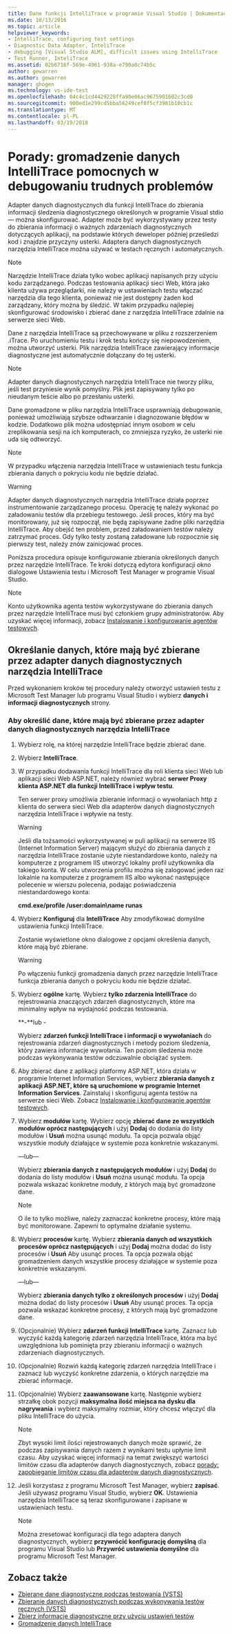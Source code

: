 ```yaml
---
title: Dane funkcji IntelliTrace w programie Visual Studio | Dokumentacja firmy Microsoft
ms.date: 10/13/2016
ms.topic: article
helpviewer_keywords:
- IntelliTrace, configuring test settings
- Diagnostic Data Adapter, InteliTrace
- debugging [Visual Studio ALM], difficult issues using IntelliTrace
- Test Runner, InteliTrace
ms.assetid: 02b6716f-569e-4961-938a-e790a0c74b5c
author: gewarren
ms.author: gewarren
manager: ghogen
ms.technology: vs-ide-test
ms.openlocfilehash: 04c4c1cd4429228ffa90e06ac9675901602c3cd0
ms.sourcegitcommit: 900ed1e299cd5bba56249cef8f5cf3981b10cb1c
ms.translationtype: MT
ms.contentlocale: pl-PL
ms.lasthandoff: 03/19/2018
---
```

# <a name="how-to-collect-intellitrace-data-to-help-debug-difficult-issues"></a>Porady: gromadzenie danych IntelliTrace pomocnych w debugowaniu trudnych problemów

Adapter danych diagnostycznych dla funkcji IntelliTrace do zbierania informacji śledzenia diagnostycznego określonych w programie Visual stdio — można skonfigurować. Adapter może być wykorzystywany przez testy do zbierania informacji o ważnych zdarzeniach diagnostycznych dotyczących aplikacji, na podstawie których deweloper później prześledzi kod i znajdzie przyczyny usterki. Adaptera danych diagnostycznych narzędzia IntelliTrace można używać w testach ręcznych i automatycznych.

> [!NOTE]
> Narzędzie IntelliTrace działa tylko wobec aplikacji napisanych przy użyciu kodu zarządzanego. Podczas testowania aplikacji sieci Web, która jako klienta używa przeglądarki, nie należy w ustawieniach testu włączać narzędzia dla tego klienta, ponieważ nie jest dostępny żaden kod zarządzany, który można by śledzić. W takim przypadku najlepiej skonfigurować środowisko i zbierać dane z narzędzia IntelliTrace zdalnie na serwerze sieci Web.

Dane z narzędzia IntelliTrace są przechowywane w pliku z rozszerzeniem .iTrace. Po uruchomieniu testu i krok testu kończy się niepowodzeniem, można utworzyć usterki. Plik narzędzia IntelliTrace zawierający informacje diagnostyczne jest automatycznie dołączany do tej usterki.

> [!NOTE]
> Adapter danych diagnostycznych narzędzia IntelliTrace nie tworzy pliku, jeśli test przyniesie wynik pomyślny. Plik jest zapisywany tylko po nieudanym teście albo po przesłaniu usterki.

 Dane gromadzone w pliku narzędzia IntelliTrace usprawniają debugowanie, ponieważ umożliwiają szybsze odtwarzanie i diagnozowanie błędów w kodzie. Dodatkowo plik można udostępniać innym osobom w celu zreplikowania sesji na ich komputerach, co zmniejsza ryzyko, że usterki nie uda się odtworzyć.

> [!NOTE]
> W przypadku włączenia narzędzia IntelliTrace w ustawieniach testu funkcja zbierania danych o pokryciu kodu nie będzie działać.

> [!WARNING]
> Adapter danych diagnostycznych narzędzia IntelliTrace działa poprzez instrumentowanie zarządzanego procesu. Operację tę należy wykonać po załadowaniu testów dla przebiegu testowego. Jeśli proces, który ma być monitorowany, już się rozpoczął, nie będą zapisywane żadne pliki narzędzia IntelliTrace. Aby obejść ten problem, przed załadowaniem testów należy zatrzymać proces. Gdy tylko testy zostaną załadowane lub rozpocznie się pierwszy test, należy znów zainicjować proces.

 Poniższa procedura opisuje konfigurowanie zbierania określonych danych przez narzędzie IntelliTrace. Te kroki dotyczą edytora konfiguracji okno dialogowe Ustawienia testu i Microsoft Test Manager w programie Visual Studio.

> [!NOTE]
> Konto użytkownika agenta testów wykorzystywane do zbierania danych przez narzędzie IntelliTrace musi być członkiem grupy administratorów. Aby uzyskać więcej informacji, zobacz [Instalowanie i konfigurowanie agentów testowych](../test/lab-management/install-configure-test-agents.md).

## <a name="configure-the-data-to-collect-with-the-intellitrace-diagnostic-data-adapter"></a>Określanie danych, które mają być zbierane przez adapter danych diagnostycznych narzędzia IntelliTrace

Przed wykonaniem kroków tej procedury należy otworzyć ustawień testu z Microsoft Test Manager lub programu Visual Studio i wybierz **danych i informacji diagnostycznych** strony.

### <a name="to-configure-the-data-to-collect-with-the-intellitrace-diagnostic-data-adapter"></a>Aby określić dane, które mają być zbierane przez adapter danych diagnostycznych narzędzia IntelliTrace

1.  Wybierz rolę, na której narzędzie IntelliTrace będzie zbierać dane.

2.  Wybierz **IntelliTrace**.

3.  W przypadku dodawania funkcji IntelliTrace dla roli klienta sieci Web lub aplikacji sieci Web ASP.NET, należy również wybrać **serwer Proxy klienta ASP.NET dla funkcji IntelliTrace i wpływ testu**.

     Ten serwer proxy umożliwia zbieranie informacji o wywołaniach http z klienta do serwera sieci Web dla adapterów danych diagnostycznych narzędzia IntelliTrace i wpływie na testy.

    > [!WARNING]
    > Jeśli dla tożsamości wykorzystywanej w puli aplikacji na serwerze IIS (Internet Information Server) mającym służyć do zbierania danych z narzędzia IntelliTrace zostanie użyte niestandardowe konto, należy na komputerze z programem IIS utworzyć lokalny profil użytkownika dla takiego konta. W celu utworzenia profilu można się zalogować jeden raz lokalnie na komputerze z programem IIS albo wykonać następujące polecenie w wierszu polecenia, podając poświadczenia niestandardowego konta:
    >
    > **cmd.exe/profile /user:domain\name runas**

4.  Wybierz **Konfiguruj** dla **IntelliTrace** Aby zmodyfikować domyślne ustawienia funkcji IntelliTrace.

     Zostanie wyświetlone okno dialogowe z opcjami określenia danych, które mają być zbierane.

    > [!WARNING]
    > Po włączeniu funkcji gromadzenia danych przez narzędzie IntelliTrace funkcja zbierania danych o pokryciu kodu nie będzie działać.

5.  Wybierz **ogólne** kartę. Wybierz **tylko zdarzenia IntelliTrace** do rejestrowania znaczących zdarzeń diagnostycznych, które ma minimalny wpływ na wydajność podczas testowania.

     **-**lub -

     Wybierz **zdarzeń funkcji IntelliTrace i informacji o wywołaniach** do rejestrowania zdarzeń diagnostycznych i metody poziom śledzenia, który zawiera informacje wywołania. Ten poziom śledzenia może podczas wykonywania testów odczuwalnie obciążać system.

6.  Aby zbierać dane z aplikacji platformy ASP.NET, która działa w programie Internet Information Services, wybierz **zbierania danych z aplikacji ASP.NET, które są uruchomione w programie Internet Information Services**. Zainstaluj i skonfiguruj agenta testów na serwerze sieci Web. Zobacz [Instalowanie i konfigurowanie agentów testowych](../test/lab-management/install-configure-test-agents.md).

7.  Wybierz **modułów** kartę. Wybierz opcję **zbierać dane ze wszystkich modułów oprócz następujących** i użyj **Dodaj** do dodania do listy modułów i **Usuń** można usunąć modułu. Ta opcja pozwala objąć wszystkie moduły działające w systemie poza konkretnie wskazanymi.

     —lub—

     Wybierz **zbierania danych z następujących modułów** i użyj **Dodaj** do dodania do listy modułów i **Usuń** można usunąć modułu. Ta opcja pozwala wskazać konkretne moduły, z których mają być gromadzone dane.

    > [!NOTE]
    > O ile to tylko możliwe, należy zaznaczać konkretne procesy, które mają być monitorowane. Zapewni to optymalne działanie systemu.

8.  Wybierz **procesów** kartę. Wybierz **zbierania danych od wszystkich procesów oprócz następujących** i użyj **Dodaj** można dodać do listy procesów i **Usuń** Aby usunąć proces. Ta opcja pozwala objąć gromadzeniem danych wszystkie procesy działające w systemie poza konkretnie wskazanymi.

     —lub—

     Wybierz **zbierania danych tylko z określonych procesów** i użyj **Dodaj** można dodać do listy procesów i **Usuń** Aby usunąć proces. Ta opcja pozwala wskazać konkretne procesy, z których mają być gromadzone dane.

9. (Opcjonalnie) Wybierz **zdarzeń funkcji IntelliTrace** kartę. Zaznacz lub wyczyść każdą kategorię zdarzeń narzędzia IntelliTrace, która ma być uwzględniona lub pominięta przy zbieraniu informacji o ważnych zdarzeniach diagnostycznych.

10. (Opcjonalnie) Rozwiń każdą kategorię zdarzeń narzędzia IntelliTrace i zaznacz lub wyczyść konkretne zdarzenia, o których narzędzie ma zbierać informacje.

11. (Opcjonalnie) Wybierz **zaawansowane** kartę. Następnie wybierz strzałkę obok pozycji **maksymalna ilość miejsca na dysku dla nagrywania** i wybierz maksymalny rozmiar, który chcesz włączyć dla pliku IntelliTrace do użycia.

    > [!NOTE]
    > Zbyt wysoki limit ilości rejestrowanych danych może sprawić, że podczas zapisywania danych razem z wynikami testu upłynie limit czasu. Aby uzyskać więcej informacji na temat zwiększyć wartości limitów czasu dla adapterów danych diagnostycznych, zobacz [porady: zapobieganie limitów czasu dla adapterów danych diagnostycznych](../test/how-to-prevent-time-outs-for-diagnostic-data-adapters.md).

12. Jeśli korzystasz z programu Microsoft Test Manager, wybierz **zapisać**. Jeśli używasz programu Visual Studio, wybierz **OK**. Ustawienia narzędzia IntelliTrace są teraz skonfigurowane i zapisane w ustawieniach testu.

    > [!NOTE]
    > Można zresetować konfiguracji dla tego adaptera danych diagnostycznych, wybierz **przywrócić konfigurację domyślną** dla programu Visual Studio lub **Przywróć ustawienia domyślne** dla programu Microsoft Test Manager.

## <a name="see-also"></a>Zobacz także

- [Zbierane dane diagnostyczne podczas testowania (VSTS)](/vsts/manual-test/collect-diagnostic-data)
- [Zbieranie danych diagnostycznych podczas wykonywania testów ręcznych (VSTS)](/vsts/manual-test/mtm/collect-more-diagnostic-data-in-manual-tests)
- [Zbierz informacje diagnostyczne przy użyciu ustawień testów](../test/collect-diagnostic-information-using-test-settings.md)
- [Gromadzenie danych IntelliTrace](../test/how-to-collect-intellitrace-data-to-help-debug-difficult-issues.md)
